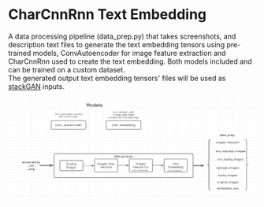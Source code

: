 # CharCnnRnn Text Embedding 
A data processing pipeline (data_prep.py) that takes screenshots, and description text files to 
generate the text embedding tensors 
using pre-trained models, ConvAutoencoder for image feature extraction and CharCnnRnn
used to create the text embedding. Both models included and can be trained on a custom dataset.<br/>
The generated output text embedding tensors' files will be used as [stackGAN](https://github.com/hanzhanggit/StackGAN) inputs. 

![alt text](flow.png)